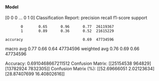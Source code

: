 #### Model
[0 0 0 ... 0 1 0]
Classification Report:
              precision    recall  f1-score   support

           0       0.65      0.96      0.77  26119367
           1       0.89      0.36      0.52  21615229

    accuracy                           0.69  47734596
   macro avg       0.77      0.66      0.64  47734596
weighted avg       0.76      0.69      0.66  47734596

Accuracy: 0.6910468667211512
Confusion Matrix:
[[25154538   964829]
 [13782924  7832305]]
Confusion Matrix (%):
[[52.69666051  2.02123634]
 [28.87407699 16.40802616]]
